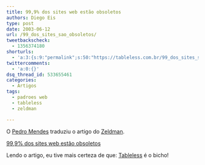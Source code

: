 ```yaml
---
title: 99,9% dos sites web estão obsoletos
authors: Diego Eis
type: post
date: 2003-06-12
url: /99_dos_sites_sao_obsoletos/
tweetbackscheck:
  - 1356374180
shorturls:
  - 'a:3:{s:9:"permalink";s:50:"https://tableless.com.br/99_dos_sites_sao_obsoletos";s:7:"tinyurl";s:26:"https://tinyurl.com/4229bsl";s:4:"isgd";s:19:"https://is.gd/rqxsgt";}'
twittercomments:
  - 'a:0:{}'
dsq_thread_id: 533655461
categories:
  - Artigos
tags:
  - padroes web
  - tableless
  - zeldman

---
```

O <a href="https://www.pedromendes.com/" target="_blank">Pedro Mendes</a> traduziu o artigo do <a href="https://www.zeldman.com" target="_blank">Zeldman</a>.
  
<a href="https://www.pedromendes.com/words/zeldman-200305-99percent.html" target="_blank">99,9% dos sites web estão obsoletos</a>
  
Lendo o artigo, eu tive mais certeza de que: [Tableless][1] é o bicho!

 [1]: https://tableless.com.br/